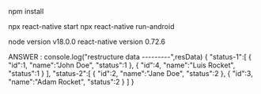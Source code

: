 npm install 

npx react-native start
npx react-native run-android

node version  v18.0.0
react-native version 0.72.6  

ANSWER : 
      console.log("restructure data ---------",resData)
      {
         "status-1":[
            {
               "id":1,
               "name":"John Doe",
               "status":1
            },
            {
               "id":4,
               "name":"Luis Rocket",
               "status":1
            }
         ],
         "status-2":[
            {
               "id":2,
               "name":"Jane Doe",
               "status":2
            },
            {
               "id":3,
               "name":"Adam Rocket",
               "status":2
            }
         ]
      }